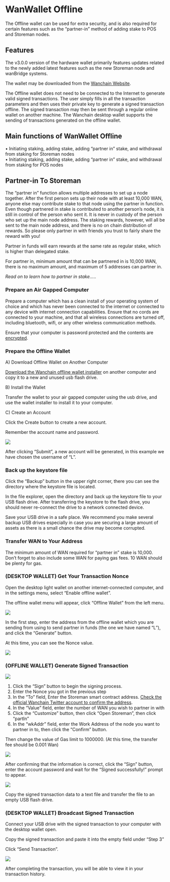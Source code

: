 # WanWallet Offline

The Offline wallet can be used for extra security, and is also required for certain features such as the “partner-in” method of adding stake to POS and Storeman nodes.

## Features

The v3.0.0 version of the hardware wallet primarily features updates related to the newly added latest features such as the new Storeman node and wanBridge systems.

The wallet may be downloaded from the [Wanchain Website](https://www.wanchain.org/getstarted/).

The Offline wallet does not need to be connected to the Internet to generate valid signed transactions. The user simply fills in all the transaction parameters and then uses their private key to generate a signed transaction offline. The signed transaction may then be sent through a regular online wallet on another machine. The Wanchain desktop wallet supports the sending of transactions generated on the offline wallet.

## Main functions of WanWallet Offline

• Initiating staking, adding stake, adding “partner in” stake, and withdrawal from staking for Storeman nodes  
• Initiating staking, adding stake, adding “partner in” stake, and withdrawal from staking for POS nodes  
  
## Partner-in To Storeman

The “partner in” function allows multiple addresses to set up a node together. After the first person sets up their node with at least 10,000 WAN, anyone else may contribute stake to that node using the partner in function. Even though partnered in stake is contributed to another person’s node, it is still in control of the person who sent it. It is never in custody of the person who set up the main node address. The staking rewards, however, will all be sent to the main node address, and there is no on chain distribution of rewards. So please only partner in with friends you trust to fairly share the reward with you!

Partner in funds will earn rewards at the same rate as regular stake, which is higher than delegated stake.

For partner in, minimum amount that can be partnered in is 10,000 WAN, there is no maximum amount, and maximum of 5 addresses can partner in.

_Read on to learn how to partner in stake….._

### Prepare an Air Gapped Computer

Prepare a computer which has a clean install of your operating system of choice and which has never been connected to the internet or connected to any device with internet connection capabilities. Ensure that no cords are connected to your machine, and that all wireless connections are turned off, including bluetooth, wifi, or any other wireless communication methods.

Ensure that your computer is password protected and the contents are [encrypted](https://theintercept.com/2015/04/27/encrypting-laptop-like-mean/).

### Prepare the Offline Wallet

A) Download Offline Wallet on Another Computer

[Download the Wanchain offline wallet installer](https://www.wanchain.org/getstarted/) on another computer and copy it to a new and unused usb flash drive.

B) Install the Wallet

Transfer the wallet to your air gapped computer using the usb drive, and use the wallet installer to install it to your computer.

C) Create an Account

Click the Create button to create a new account.

Remember the account name and password.

![](https://miro.medium.com/max/875/0*yWjBMDS2OCGaMFBC.png)

After clicking “Submit”, a new account will be generated, in this example we have chosen the username of “L”.

### Back up the keystore file

Click the “Backup” button in the upper right corner, there you can see the directory where the keystore file is located.

In the file explorer, open the directory and back up the keystore file to your USB flash drive. After transferring the keystore to the flash drive, you should never re-connect the drive to a network connected device.

Save your USB drive in a safe place. We recommend you make several backup USB drives especially in case you are securing a large amount of assets as there is a small chance the drive may become corrupted.

### Transfer WAN to Your Address

The minimum amount of WAN required for “partner in” stake is 10,000. Don’t forget to also include some WAN for paying gas fees. 10 WAN should be plenty for gas.

### (DESKTOP WALLET) Get Your Transaction Nonce

Open the desktop light wallet on another internet-connected computer, and in the settings menu, select “Enable offline wallet”.

The offline wallet menu will appear, click “Offline Wallet” from the left menu.

![](https://miro.medium.com/max/875/0*Xa2x_I4NFLjaPQ8R.png)

In the first step, enter the address from the offline wallet which you are sending from using to send partner in funds (the one we have named “L”), and click the “Generate” button.

At this time, you can see the Nonce value.

![](https://miro.medium.com/max/875/0*J4zi7Z8MsAEG1KjC.png)

### (OFFLINE WALLET) Generate Signed Transaction

![](https://miro.medium.com/max/875/0*ElC_gB_wXibw7xNL.png)

1.  Click the “Sign” button to begin the signing process.
2.  Enter the Nonce you got in the previous step
3.  In the “To” field, Enter the Storeman smart contract address. [Check the official Wanchain Twitter account to confirm the address](https://twitter.com/wanchain_org/status/1327182410119835650).
4.  In the “Value” field, enter the number of WAN you wish to partner in with
5.  Click the “Customize” button, then click “Open Storeman”, then click “partIn”
6.  In the “wkAddr” field, enter the Work Address of the node you want to partner in to, then click the “Confirm” button.

Then change the value of Gas limit to 1000000. (At this time, the transfer fee should be 0.001 Wan)

![](https://miro.medium.com/max/875/0*k7ia5I55vfjjRhJP.png)

After confirming that the information is correct, click the “Sign” button, enter the account password and wait for the “Signed successfully!” prompt to appear.

![](https://miro.medium.com/max/875/0*QBjzyoXJHHE6L70W.png)

Copy the signed transaction data to a text file and transfer the file to an empty USB flash drive.

### (DESKTOP WALLET) Broadcast Signed Transaction

Connect your USB drive with the signed transaction to your computer with the desktop wallet open.

Copy the signed transaction and paste it into the empty field under “Step 3”

Click “Send Transaction”.

![](https://miro.medium.com/max/875/0*nP27kbk8OcfJZNeh.png)

After completing the transaction, you will be able to view it in your transaction history.
